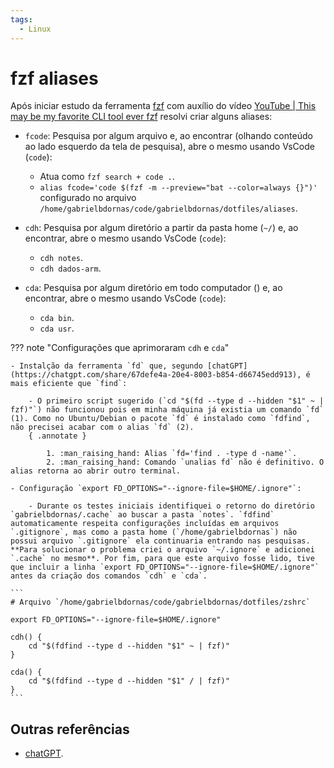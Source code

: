 ```yaml
---
tags:
  - Linux
---
```


# fzf aliases

Após iniciar estudo da ferramenta [fzf](https://github.com/junegunn/fzf) com auxílio do vídeo [YouTube | This may be my favorite CLI tool ever fzf](./20250321_youtube_this_may_be_my_favorite_cli_tool_ever_fzf.md) resolvi criar alguns aliases:

- `fcode`: Pesquisa por algum arquivo e, ao encontrar (olhando conteúdo ao lado esquerdo da tela de pesquisa), abre o mesmo usando VsCode (`code`):
    - Atua como `fzf search + code .`.
    - `alias fcode='code $(fzf -m --preview="bat --color=always {}")'` configurado no arquivo `/home/gabrielbdornas/code/gabrielbdornas/dotfiles/aliases`.

- `cdh`: Pesquisa por algum diretório a partir da pasta home (`~/`) e, ao encontrar, abre o mesmo usando VsCode (`code`):
    - `cdh notes`.
    - `cdh dados-arm`.

- `cda`: Pesquisa por algum diretório em todo computador () e, ao encontrar, abre o mesmo usando VsCode (`code`):
    - `cda bin`.
    - `cda usr`.

??? note "Configurações que aprimoraram `cdh` e `cda`"

    - Instalção da ferramenta `fd` que, segundo [chatGPT](https://chatgpt.com/share/67defe4a-20e4-8003-b854-d66745edd913), é mais eficiente que `find`:

        - O primeiro script sugerido (`cd "$(fd --type d --hidden "$1" ~ | fzf)"`) não funcionou pois em minha máquina já existia um comando `fd` (1). Como no Ubuntu/Debian o pacote `fd` é instalado como `fdfind`, não precisei acabar com o alias `fd` (2).
        { .annotate }

            1. :man_raising_hand: Alias `fd='find . -type d -name'`.
            2. :man_raising_hand: Comando `unalias fd` não é definitivo. O alias retorna ao abrir outro terminal.

    - Configuração `export FD_OPTIONS="--ignore-file=$HOME/.ignore"`:

        - Durante os testes iniciais identifiquei o retorno do diretório `gabrielbdornas/.cache` ao buscar a pasta `notes`. `fdfind` automaticamente respeita configurações incluídas em arquivos `.gitignore`, mas como a pasta home (`/home/gabrielbdornas`) não possui arquivo `.gitignore` ela continuaria entrando nas pesquisas. **Para solucionar o problema criei o arquivo `~/.ignore` e adicionei `.cache` no mesmo**. Por fim, para que este arquivo fosse lido, tive que incluir a linha `export FD_OPTIONS="--ignore-file=$HOME/.ignore"` antes da criação dos comandos `cdh` e `cda`.

    ```
    # Arquivo `/home/gabrielbdornas/code/gabrielbdornas/dotfiles/zshrc`

    export FD_OPTIONS="--ignore-file=$HOME/.ignore"

    cdh() {
        cd "$(fdfind --type d --hidden "$1" ~ | fzf)"
    }

    cda() {
        cd "$(fdfind --type d --hidden "$1" / | fzf)"
    }
    ```



## Outras referências

- [chatGPT](https://chatgpt.com/share/67defe4a-20e4-8003-b854-d66745edd913).
